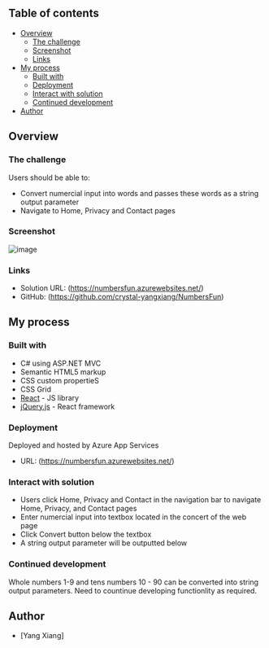 

## Table of contents

- [Overview](#overview)
  - [The challenge](#the-challenge)
  - [Screenshot](#screenshot)
  - [Links](#links)
- [My process](#my-process)
  - [Built with](#built-with)
  - [Deployment](#hosted-by-Azure)
  - [Interact with solution](#steps)
  - [Continued development](#continued-development)
- [Author](#author)


## Overview

### The challenge

Users should be able to:

- Convert numercial input into words and passes these words as a string output parameter
- Navigate to Home, Privacy and Contact pages

### Screenshot

![image](https://user-images.githubusercontent.com/93811704/184531030-0d714b12-b237-412d-afce-1408a77154e1.png)

### Links

- Solution URL: (https://numbersfun.azurewebsites.net/)
- GitHub: (https://github.com/crystal-yangxiang/NumbersFun)

## My process

### Built with

- C# using ASP.NET MVC
- Semantic HTML5 markup
- CSS custom propertieS
- CSS Grid
- [React](https://reactjs.org/) - JS library
- [jQuery.js](https://nextjs.org/) - React framework

### Deployment

Deployed and hosted by Azure App Services

- URL: (https://numbersfun.azurewebsites.net/)


### Interact with solution

- Users click Home, Privacy and Contact in the navigation bar to navigate Home, Privacy, and Contact pages
- Enter numercial input into textbox located in the concert of the web page
- Click Convert button below the textbox
- A string output parameter will be outputted below


### Continued development

Whole numbers 1-9 and tens numbers 10 - 90 can be converted into string output parameters.
Need to countinue developing functionlity as required.



## Author

- [Yang Xiang] 






